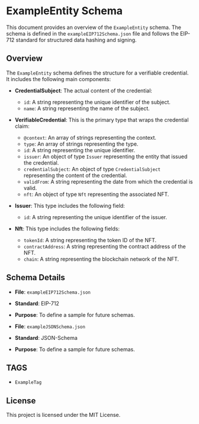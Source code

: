 # ExampleEntity Schema

This document provides an overview of the `ExampleEntity` schema. The schema is defined in the `exampleEIP712Schema.json` file and follows the EIP-712 standard for structured data hashing and signing.

## Overview
The `ExampleEntity` schema defines the structure for a verifiable credential. It includes the following main components:

- **CredentialSubject**: The actual content of the credential:
  - `id`: A string representing the unique identifier of the subject.
  - `name`: A string representing the name of the subject.

- **VerifiableCredential**: This is the primary type that wraps the credential claim:
  - `@context`: An array of strings representing the context.
  - `type`: An array of strings representing the type.
  - `id`: A string representing the unique identifier.
  - `issuer`: An object of type `Issuer` representing the entity that issued the credential.
  - `credentialSubject`: An object of type `CredentialSubject` representing the content of the credential.
  - `validFrom`: A string representing the date from which the credential is valid.
  - `nft`: An object of type `Nft` representing the associated NFT.

- **Issuer**: This type includes the following field:
  - `id`: A string representing the unique identifier of the issuer.

- **Nft**: This type includes the following fields:
  - `tokenId`: A string representing the token ID of the NFT.
  - `contractAddress`: A string representing the contract address of the NFT.
  - `chain`: A string representing the blockchain network of the NFT.

## Schema Details

- **File**: `exampleEIP712Schema.json`
- **Standard**: EIP-712
- **Purpose**: To define a sample for future schemas.

- **File**: `exampleJSONSchema.json`
- **Standard**: JSON-Schema
- **Purpose**: To define a sample for future schemas.


## TAGS

- `ExampleTag`

## License

This project is licensed under the MIT License.

